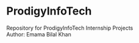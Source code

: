 # ProdigyInfoTech
Repository for ProdigyInfoTech Internship Projects
</br>
Author: Emama Bilal Khan
